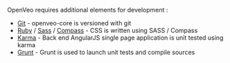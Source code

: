 OpenVeo requires additional elements for development :

- [Git](http://git-scm.com/) - openveo-core is versioned with git
- [Ruby](https://www.ruby-lang.org/en/) / [Sass](http://sass-lang.com/) / [Compass](http://compass-style.org/) - CSS is written using SASS / Compass
- [Karma](http://karma-runner.github.io/0.13/index.html) - Back end AngularJS single page application is unit tested using karma
- [Grunt](http://gruntjs.com/) - Grunt is used to launch unit tests and compile sources